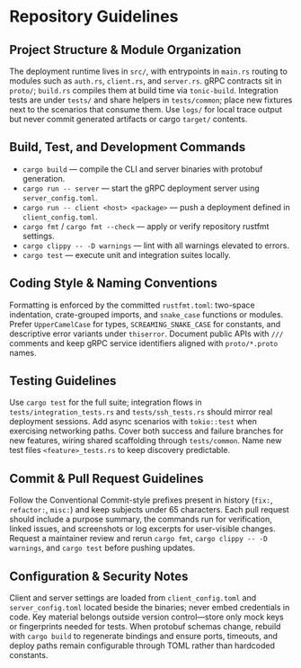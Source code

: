 # Repository Guidelines

## Project Structure & Module Organization
The deployment runtime lives in `src/`, with entrypoints in `main.rs` routing to modules such as `auth.rs`, `client.rs`, and `server.rs`. gRPC contracts sit in `proto/`; `build.rs` compiles them at build time via `tonic-build`. Integration tests are under `tests/` and share helpers in `tests/common`; place new fixtures next to the scenarios that consume them. Use `logs/` for local trace output but never commit generated artifacts or cargo `target/` contents.

## Build, Test, and Development Commands
- `cargo build` — compile the CLI and server binaries with protobuf generation.
- `cargo run -- server` — start the gRPC deployment server using `server_config.toml`.
- `cargo run -- client <host> <package>` — push a deployment defined in `client_config.toml`.
- `cargo fmt` / `cargo fmt --check` — apply or verify repository rustfmt settings.
- `cargo clippy -- -D warnings` — lint with all warnings elevated to errors.
- `cargo test` — execute unit and integration suites locally.

## Coding Style & Naming Conventions
Formatting is enforced by the committed `rustfmt.toml`: two-space indentation, crate-grouped imports, and `snake_case` functions or modules. Prefer `UpperCamelCase` for types, `SCREAMING_SNAKE_CASE` for constants, and descriptive error variants under `thiserror`. Document public APIs with `///` comments and keep gRPC service identifiers aligned with `proto/*.proto` names.

## Testing Guidelines
Use `cargo test` for the full suite; integration flows in `tests/integration_tests.rs` and `tests/ssh_tests.rs` should mirror real deployment sessions. Add async scenarios with `tokio::test` when exercising networking paths. Cover both success and failure branches for new features, wiring shared scaffolding through `tests/common`. Name new test files `<feature>_tests.rs` to keep discovery predictable.

## Commit & Pull Request Guidelines
Follow the Conventional Commit-style prefixes present in history (`fix:`, `refactor:`, `misc:`) and keep subjects under 65 characters. Each pull request should include a purpose summary, the commands run for verification, linked issues, and screenshots or log excerpts for user-visible changes. Request a maintainer review and rerun `cargo fmt`, `cargo clippy -- -D warnings`, and `cargo test` before pushing updates.

## Configuration & Security Notes
Client and server settings are loaded from `client_config.toml` and `server_config.toml` located beside the binaries; never embed credentials in code. Key material belongs outside version control—store only mock keys or fingerprints needed for tests. When protobuf schemas change, rebuild with `cargo build` to regenerate bindings and ensure ports, timeouts, and deploy paths remain configurable through TOML rather than hardcoded constants.
